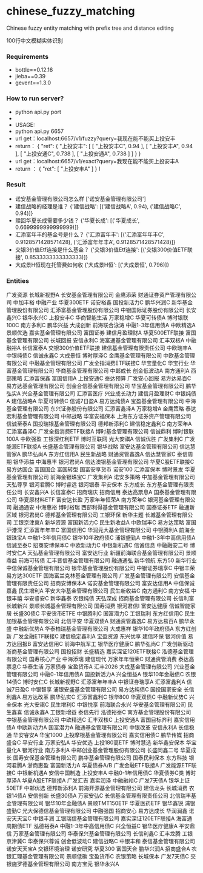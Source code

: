 # chinese_fuzzy_matching
Chinese fuzzy entity matching with prefix tree and distance editing

100行中文模糊实体识别

### Requirements
* bottle==0.12.16
* jieba==0.39
* gevent==1.3.0

### How to run server?

* python api.py port
* 
* USAGE: 
* python api.py 6657
* url get：localhost:6657/v1/fuzzy?query=我现在能不能买上投安丰
* return：
{
  "ret": {
    "上投安丰": [
      [
        "上投安丰C",
        0.94
      ],
      [
        "上投安丰A",
        0.94
      ],
      [
        "上投安通C",
        0.738
      ],
      [
        "上投安通A",
        0.738
      ]
    ]
  }
}
* url get：localhost:6657/v1/exact?query=我现在能不能买上投安丰A
* return ：
{
  "ret": [
    "上投安丰A"
  ]
}
I 
### Result

* 诺安基金管理有限公司怎么样 ['诺安基金管理有限公司']
* 建信战略的经理是谁？ {'建信战略': [('建信战略A', 0.94), ('建信战略C', 0.94)]}
* 赎回华夏长成需要多少钱？ {'华夏长成': [('华夏成长', 0.6699999999999999)]}
* 汇添富年丰的基金号是什么？ {'汇添富年丰': [('汇添富年年丰C', 0.9128571428571428), ('汇添富年年丰A', 0.9128571428571428)]}
* 交银3价值Etf连接是什么基金？ {'交银3价值Etf连接': [('交银300价值ETF联接', 0.8533333333333333)]}
* 大成景H恒现在托管费如何收 {'大成景H恒': [('大成景恒', 0.796)]}


### Entities

广发资源
长城新视野A
长安基金管理有限公司
金鹰添荣
财通证券资产管理有限公司
中加丰裕
中融产业
华夏300ETF
诺安裕鑫
国投新活力C
鹏华兴润C
新华基金管理股份有限公司
汇添富基金管理股份有限公司
中银国际证券股份有限公司
长安鑫兴C
银华永兴C
上投安丰C
华商智能生活
万家稳增C
华夏可转债A
博时银联100C
南方多利C
鹏华兴益
大成创新
前海联合泳涛
中融1-3年信用债A
中欧精选A
景顺优选
嘉实基金管理有限公司
富国证券
建信月盈理财A
华夏500ETF联接
富国基金管理有限公司
长城回报
安信永利C
海富通基金管理有限公司
汇丰双核A
中融融裕A
长信富泰A
交银300价值ETF联接
建信基金管理有限责任公司
中欧瑞丰A
中银纯债C
信诚永鑫C
大成景恒
博时厚泽C
金鹰基金管理有限公司
中欧基金管理有限公司
中融基金管理有限公司
广发全指消费ETF联接C
华宝量化C
华宝行业
华富基金管理有限公司
华商基金管理有限公司
中邮成长
创金低波动A
南方通利A
西部策略
汇添富保鑫
富国信用A
上投安通C
泰达预算
广发安心回报
易方达易百C
易方达基金管理有限公司
创金合信基金管理有限公司
华宝基金管理有限公司
鹏华弘实A
兴全基金管理有限公司
汇添富医疗
兴业成长动力
建信月盈理财C
中银纯债A
建信战略A
华夏可转债C
信诚7日盈A
易方达纯债A
宝盈基金管理有限公司
中海基金管理有限公司
东兴证券股份有限公司
汇添富鑫泽A
万家稳增A
金鹰策略
泰达宏利基金管理有限公司
中邮战略
华富安福保本
上海东方证券资产管理有限公司
信诚至泰A
国投瑞银基金管理有限公司
德邦新添利C
建信稳定鑫利C
南方荣年A
汇添富鑫泽C
广发全指消费ETF联接A
博时基金管理有限公司
信诚鼎利
博时银联100A
中欧强盈
工银深红利ETF
博时互联网
光大安祺A
信诚优胜
广发集利C
广发能源ETF联接A
长盛基金管理有限公司
银华战略
富安达基金管理有限公司
信达慧管家A
鹏华弘尚A
东方红信用A
民生新战略
财通资管鑫逸A
信达慧管家C
泰信周期
银华添益
中海惠丰
银河君尚A
信达澳银基金管理有限公司
华夏C股ETF联接C
易方达国企
富国国企
富国转型
国富安享货币
诺安100
汇添富保本
博时景发
华夏基金管理有限公司
前海金银珠宝C
广发集利A
诺安多策略
中加基金管理有限公司
天弘尊享
银河君腾C
博时睿远
银河银泰
平安保本
东方成长
东方基金管理有限责任公司
长安鑫兴A
长信富泰C
招商瑞庆
招商信用
泰达高票息A
国泰基金管理有限公司
华夏原材料ETF
富安达长盈
万家年年恒荣A
南方荣年C
银河基金管理有限公司
融通通安
中海惠裕
博时裕瑞
西部利得基金管理有限公司
国泰证券ETF
融通新区域
银河君尚C
德邦基金管理有限公司
工银环保
新华主题
长城基金管理有限公司
工银京津冀A
新华资源
富国新活力C
民生新收益A
中欧瑞丰C
易方达策略
富国沪港深
汇添富年年丰C
富国信用C
华润元大基金管理有限公司
中银腾利A
前海金银珠宝A
中融1-3年信用债C
银华10年政府债C
浦银盛勤A
中融1-3年中高信用债A
信诚至泰C
招商安博保本C
中欧新动力C
中银新机遇C
信诚信息
中融融安二号
博时安仁A
天弘基金管理有限公司
富安达行业
新疆前海联合基金管理有限公司
景顺鼎益
前海可转债
汇丰晋信基金管理有限公司
融通通弘
新华领航
东方50
新华行业
中信保诚基金管理有限公司
银华基金管理股份有限公司
中银证券瑞享C
中银丰荣
易方达300ETF
国海富兰克林基金管理有限公司
广发基金管理有限公司
安信基金管理有限责任公司
招商安博保本A
诺安基金管理有限公司
富安达信用A
中信保诚嘉鑫
民生增利A
平安大华基金管理有限公司
民生新收益C
南方通利C
南方安福
中银丰禧
华安睿安C
新华鑫泰
农银纯债
天弘深成
招商基金管理有限公司
长信利富
长城新兴
景顺长城基金管理有限公司
国寿消费
银河君信I
富安达健康
信诚智能家居
长盛30债C
平安货币ETFE
中银腾利C
国富潜力C
工银瑞利
东方红信用C
民生加银基金管理有限公司
北信平安
华夏双债A
财通资管鑫逸C
易方达易百A
鹏华永盛
中融新优势A
华泰柏瑞基金管理有限公司
大成惠祥
银华10年政府债A
东方红创新
广发金融ETF联接C
建信稳定鑫利A
宝盈资源
东兴优享
建信环保
银河价值
易方达回报B
富安达信用C
前海中航军工
银华医疗健康C
鹏华弘尚C
广发创新驱动
浙商基金管理有限公司
国投招财
长盛精选
嘉实深证120ETF联接C
泓德基金管理有限公司
国寿核心产业
中海添瑞
建信现代
万家年年恒荣C
财通资管消费
泰达高票息C
华泰生活
万家债券
宝盈货币A
汇丰2026
大成基金管理有限公司
兴业基金管理有限公司
中融0-1年信用债A
国投新活力A
兴全恒益A
银华10年金融债C
农银14债C
博时安仁C
长城新视野C
汇添富年年丰A
中银证券瑞享A
汇添富鑫利A
信诚7日盈C
中银智享
浦银安盛基金管理有限公司
易方达纯债C
国投国家安全
长信利鑫A
易方达改革
鹏华弘实C
汇添富鑫利C
银华800
华夏双债C
中融新优势C
兴全保本
光大安祺C
民生增利C
中银悦享
前海联合永兴
华安基金管理有限公司
民生鑫喜
信诚永鑫A
工银新增益
泰信先行
泓德裕泰C
南方基金管理股份有限公司
中银基金管理有限公司
中欧精选C
汇丰双核C
上投安通A
富国目标齐利
嘉实信用债A
中欧新动力A
国富潜力A
融通基金管理有限公司
中银改革
安信永利A
长信稳通
华安睿安A
华宝1000
上投摩根基金管理有限公司
嘉实信用债C
鹏华传媒
招商盛合C
平安行业
万家安弘A
华安优选
上投180高ETF
博时慧选
新华鑫安保本
华宝量化A
银河行业
南方多利A
中邮创业基金管理股份有限公司
长盛同鑫二号
华夏成长
国寿安保基金管理有限公司
鹏华基金管理有限公司
国泰民利保本
东方科技
银河君腾A
浙商惠盈
富国新活力A
华夏债券A/B
广发金融ETF联接A
广发能源ETF联接C
中银新机遇A
安信中国制造
上投安丰A
中融0-1年信用债C
华夏债券C类
博时厚泽A
华夏A股ETF联接A
广发汇吉
嘉实润泽
中融融裕C
广发7天债A
银华上证50ETF
中邮优选
德邦新添利A
前海开源基金管理有限公司
建信龙头
长城消费
农银14债A
安信创新
长盛30债A
万家安弘C
长信基金管理有限责任公司
北信瑞丰基金管理有限公司
银华10年金融债A
景顺TMT150ETF
华夏医药ETF
银华鑫锐
浦银盛勤C
光大保德信基金管理有限公司
中融强国
招商安心
易方达成长
华润润鑫
诺安天天宝C
中银丰润
工银瑞信基金管理有限公司
嘉实深证120ETF联接A
海富通周期债ETF
泓德裕泰A
中融1-3年中高信用债C
兴全恒益C
银华医疗健康A
平安鼎信
万家基金管理有限公司
华泰保兴基金管理有限公司
长信利鑫C
汇丰龙腾
工银京津冀C
华泰保兴尊诚
创金低波动C
建信战略C
中银丰和
泰信基金管理有限公司
诺安天天宝A
交银环境治理
诺安研究
华夏300
富国天合
鹏华兴润A
招商盛合A
农银汇理基金管理有限公司
景顺低碳
宝盈货币C
农银策略
长城保本
广发7天债C
交银施罗德基金管理有限公司
南方宝元
银华永兴A


